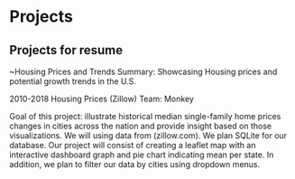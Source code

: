 # Projects
Projects for resume
-------------------------------------------------------------------------------------------------------------------------------------------
~Housing Prices and Trends
Summary: Showcasing Housing prices and potential growth trends in the U.S. 

2010-2018 Housing Prices (Zillow)
Team: Monkey

Goal of this project: illustrate historical median single-family home prices changes in cities across the nation and provide insight based on those visualizations.
We will using data from (zillow.com).  We plan SQLite for our database. Our project will consist of creating a leaflet map with an interactive dashboard graph and pie chart indicating mean per state. In addition, we plan to filter our data by cities using dropdown menus.
